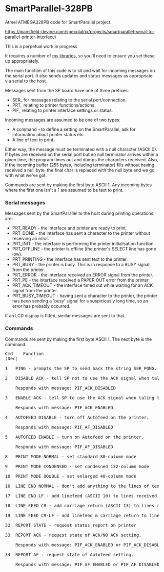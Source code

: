 # SmartParallel-328PB
Atmel ATMEGA328PB code for SmartParallel project.

https://mansfield-devine.com/speculatrix/projects/smartparallel-serial-to-parallel-printer-interface/

This is a perpetual work in progress.

It requires a number of [my libraries](https://github.com/mspeculatrix/avr-lib), so you'll need to ensure you set these up appropriately. 

The main function of this code is to sit and wait for incoming messages on the serial port. It also sends updates and status messages as appropriate via serial to the host.

Messages sent from the SP board have one of three prefixes:
* SER_ for messages relating to the serial port/connection.
* PRT_ relating to printer functions/actions.
* PIF_ relating to printer interface settings or status.

Incoming messages are assumed to be one of two types:

* A command – to define a setting on the SmartParallel, ask for information about printer status etc.
* A line of text to print.

Either way, the message must be terminated with a null character (ASCII 0). If bytes are received on the serial port but no null terminator arrives within a given time, the program times out and dumps the characters received. Also, if the incoming buffer (255 bytes, including terminator) fills without having received a null byte, the final char is replaced with the null byte and we go with what we've got.

Commands are sent by making the first byte ASCII 1. Any incoming bytes where the first one isn't a 1 are assumed to be text to print.

### Serial messages

Messages sent by the SmartParallel to the host during printing operations are:

* PRT_READY - the interface and printer are ready to print.
* PRT_DONE - the interface has sent a character to the printer without receiving an error.
* PRT_INIT - the interface is performing the printer initialisation function.
* PRT_OFFLINE - the printer is offline (the printer's SELECT line has gone low).
* PRT_PRINTING - the interface has sent text to the printer.
* PRT_BUSY - the printer is busy. This is in response to a BUSY signal from the printer.
* PRT_ERROR - the interface received an ERROR signal from the printer.
* PRT_PE - the interface received a PAPER OUT error from the printer.
* PRT_ACK_TIMEOUT - the interface timed out while waiting for an ACK signal from the printer.
* PRT_BUSY_TIMEOUT - having sent a character to the printer, the printer has been sending a 'busy' signal for a suspiciously long time, so an error has probably occurred.

If an LCD display is fitted, similar messages are sent to that.

### Commands

Commands are sent by making the first byte ASCII 1. The next byte is the command.

<pre>Cmd 	Function
(Dec)

1	PING - prompts the SP to send back the string SER_PONG.

2	DISABLE ACK - tell SP not to use the ACK signal when talking to printer.

	Responds with message: PIF_ACK_DISABLED

3 	ENABLE ACK - tell SP to use the ACK signal when taling to printer.

	Responds with message: PIF_ACK_ENABLED

4	AUTOFEED DISABLE - turn off Autofeed on the printer.

	Responds with message: PIF_AF_DISABLED

5	AUTOFEED ENABLE - turn on Autofeed on the printer. 

	Responds with message: PIF_AF_DISABLED

8	PRINT MODE NORMAL - set standard 80-column mode

9	PRINT MODE CONDENSED - set condesned 132-column mode

10	PRINT MODE DOUBLE - set enlarged 40-column mode

16	LINE END NORMAL - don't add anything to the lines of text received

17	LINE END LF - add linefeed (ASCII 10) to lines received

18	LINE FEED CR - add carriage return (ASCII 13) to lines received

19	LINE FEED CR-LF - add linefeed & carriage return to lines received

32 	REPORT STATE - request status report on printer

33 	REPORT ACK - request state of ACK/NO ACK setting.

	Responds with message: PIF_ACK_ENABLED or PIF_ACK_DISABLED

34 	REPORT AF - request state of Autofeed setting.

	Responds with message: PIF_AF_ENABLED or PIF_AF_DISABLED</pre>


